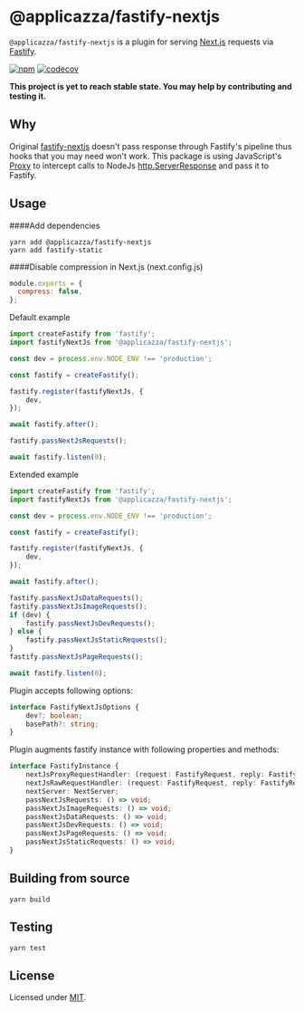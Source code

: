 # @applicazza/fastify-nextjs

`@applicazza/fastify-nextjs` is a plugin for serving [Next.js](https://nextjs.org) requests
via [Fastify](https://github.com/fastify/fastify).

[![npm](https://img.shields.io/npm/v/@applicazza/fastify-nextjs)](https://www.npmjs.com/package/@applicazza/fastify-nextjs) [![codecov](https://codecov.io/gh/applicazza/fastify-nextjs/branch/main/graph/badge.svg?token=CCVDPRT9MT)](https://codecov.io/gh/applicazza/fastify-nextjs)

**This project is yet to reach stable state. You may help by contributing and testing it.**

## Why

Original [fastify-nextjs](https://github.com/fastify/fastify-nextjs) doesn't pass response through Fastify's pipeline thus hooks that you may need won't work. This package is using JavaScript's [Proxy](https://developer.mozilla.org/en-US/docs/Web/JavaScript/Reference/Global_Objects/Proxy) to intercept calls to NodeJs [http.ServerResponse](https://nodejs.org/api/http.html#http_class_http_serverresponse) and pass it to Fastify.

## Usage

####Add dependencies

```shell
yarn add @applicazza/fastify-nextjs
yarn add fastify-static
```

####Disable compression in Next.js (next.config.js)

```js
module.exports = {
  compress: false,
};
```

Default example

```ts
import createFastify from 'fastify';
import fastifyNextJs from '@applicazza/fastify-nextjs';

const dev = process.env.NODE_ENV !== 'production';

const fastify = createFastify();

fastify.register(fastifyNextJs, {
    dev,
});

await fastify.after();

fastify.passNextJsRequests();

await fastify.listen(0);
```

Extended example

```ts
import createFastify from 'fastify';
import fastifyNextJs from '@applicazza/fastify-nextjs';

const dev = process.env.NODE_ENV !== 'production';

const fastify = createFastify();

fastify.register(fastifyNextJs, {
    dev,
});

await fastify.after();

fastify.passNextJsDataRequests();
fastify.passNextJsImageRequests();
if (dev) {
    fastify.passNextJsDevRequests();
} else {
    fastify.passNextJsStaticRequests();
}
fastify.passNextJsPageRequests();

await fastify.listen(0);
```

Plugin accepts following options:

```ts
interface FastifyNextJsOptions {
    dev?: boolean;
    basePath?: string;
}
```

Plugin augments fastify instance with following properties and methods:

```ts
interface FastifyInstance {
    nextJsProxyRequestHandler: (request: FastifyRequest, reply: FastifyReply) => void;
    nextJsRawRequestHandler: (request: FastifyRequest, reply: FastifyReply) => void;
    nextServer: NextServer;
    passNextJsRequests: () => void;
    passNextJsImageRequests: () => void;
    passNextJsDataRequests: () => void;
    passNextJsDevRequests: () => void;
    passNextJsPageRequests: () => void;
    passNextJsStaticRequests: () => void;
}
```

## Building from source

```shell
yarn build
```

## Testing

```shell
yarn test
```

## License

Licensed under [MIT](./LICENSE.md).
